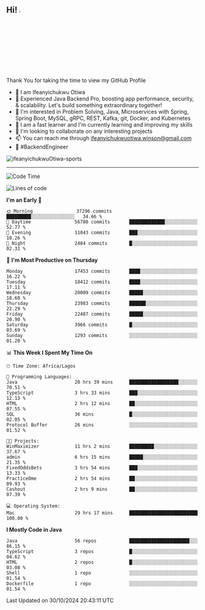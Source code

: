 <!-- BLOG-POST-LIST:START --><!-- BLOG-POST-LIST:END -->

## Hi! <img src="https://media.giphy.com/media/hvRJCLFzcasrR4ia7z/giphy.gif" width="4%"> 

Thank You for taking the time to view my GitHub Profile

- 👋 I am Ifeanyichukwu Otiwa
- 🚀 Experienced Java Backend Pro, boosting app performance, security, & scalability. Let's build something extraordinary together!
- 👀 I'm interested in Problem Solving, Java, Microservices with Spring, Spring Boot, MySQL, gRPC, REST, Kafka, git, Docker, and Kubernetes
- 🌱 I am a fast learner and I'm currently learning and improving my skills
- 💞️ I'm looking to collaborate on any interesting projects
- 📫 You can reach me through ifeanyichukwuotiwa.winson@gmail.com
- 🚀 #BackendEngineer

<p align="left" marginTop="10px"> <img src="https://komarev.com/ghpvc/?username=ifeanyichukwuOtiwa-sports&label=Profile%20views&color=0e75b6&style=for-the-badge" alt="ifeanyichukwuOtiwa-sports" /> </p>

***

<!--START_SECTION:waka-->
![Code Time](http://img.shields.io/badge/Code%20Time-3%2C058%20hrs%206%20mins-blue)

![Lines of code](https://img.shields.io/badge/From%20Hello%20World%20I%27ve%20Written-26.5%20million%20lines%20of%20code-blue)

**I'm an Early 🐤** 

```text
🌞 Morning                37296 commits       █████████░░░░░░░░░░░░░░░░   34.66 % 
🌆 Daytime                56780 commits       █████████████░░░░░░░░░░░░   52.77 % 
🌃 Evening                11043 commits       ███░░░░░░░░░░░░░░░░░░░░░░   10.26 % 
🌙 Night                  2484 commits        █░░░░░░░░░░░░░░░░░░░░░░░░   02.31 % 
```
📅 **I'm Most Productive on Thursday** 

```text
Monday                   17453 commits       ████░░░░░░░░░░░░░░░░░░░░░   16.22 % 
Tuesday                  18412 commits       ████░░░░░░░░░░░░░░░░░░░░░   17.11 % 
Wednesday                20009 commits       █████░░░░░░░░░░░░░░░░░░░░   18.60 % 
Thursday                 23983 commits       ██████░░░░░░░░░░░░░░░░░░░   22.29 % 
Friday                   22487 commits       █████░░░░░░░░░░░░░░░░░░░░   20.90 % 
Saturday                 3966 commits        █░░░░░░░░░░░░░░░░░░░░░░░░   03.69 % 
Sunday                   1293 commits        ░░░░░░░░░░░░░░░░░░░░░░░░░   01.20 % 
```


📊 **This Week I Spent My Time On** 

```text
🕑︎ Time Zone: Africa/Lagos

💬 Programming Languages: 
Java                     20 hrs 39 mins      ██████████████████░░░░░░░   70.51 % 
TypeScript               3 hrs 33 mins       ███░░░░░░░░░░░░░░░░░░░░░░   12.13 % 
HTML                     2 hrs 12 mins       ██░░░░░░░░░░░░░░░░░░░░░░░   07.55 % 
SQL                      36 mins             █░░░░░░░░░░░░░░░░░░░░░░░░   02.05 % 
Protocol Buffer          26 mins             ░░░░░░░░░░░░░░░░░░░░░░░░░   01.52 % 

🐱‍💻 Projects: 
WinMaximizer             11 hrs 2 mins       █████████░░░░░░░░░░░░░░░░   37.67 % 
admin                    6 hrs 15 mins       █████░░░░░░░░░░░░░░░░░░░░   21.35 % 
FixedOddsBets            3 hrs 54 mins       ███░░░░░░░░░░░░░░░░░░░░░░   13.33 % 
PracticeOme              2 hrs 54 mins       ██░░░░░░░░░░░░░░░░░░░░░░░   09.93 % 
Cashout                  2 hrs 9 mins        ██░░░░░░░░░░░░░░░░░░░░░░░   07.39 % 

💻 Operating System: 
Mac                      29 hrs 17 mins      █████████████████████████   100.00 % 
```

**I Mostly Code in Java** 

```text
Java                     56 repos            ██████████████████████░░░   86.15 % 
TypeScript               3 repos             █░░░░░░░░░░░░░░░░░░░░░░░░   04.62 % 
HTML                     2 repos             █░░░░░░░░░░░░░░░░░░░░░░░░   03.08 % 
Shell                    1 repo              ░░░░░░░░░░░░░░░░░░░░░░░░░   01.54 % 
Dockerfile               1 repo              ░░░░░░░░░░░░░░░░░░░░░░░░░   01.54 % 
```




 Last Updated on 30/10/2024 20:43:11 UTC
<!--END_SECTION:waka-->

<!--
<p align="center">
![trophy](https://github-profile-trophy.vercel.app/?username=ifeanyichukwuOtiwa-sports&theme=onedark) (https://github.com/ryo-ma/github-profile-trophy)
</p>
-->

<!---
ifeanyi-otiwa/ifeanyi-otiwa is a ✨ special ✨ repository because its `README.md` (this file) appears on your GitHub profile.
You can click the Preview link to take a look at your changes.
--->
